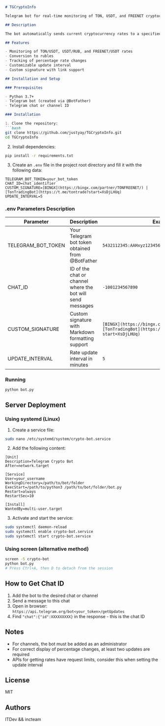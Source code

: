 

```markdown
# TGCryptoInfo

Telegram bot for real-time monitoring of TON, USDT, and FREENET cryptocurrency rates.

## Description

The bot automatically sends current cryptocurrency rates to a specified chat or channel at a set interval. It displays prices in USD and RUB, as well as percentage changes.

## Features

- Monitoring of TON/USDT, USDT/RUB, and FREENET/USDT rates
- Conversion to rubles
- Tracking of percentage rate changes
- Customizable update interval
- Custom signature with link support

## Installation and Setup

### Prerequisites

- Python 3.7+
- Telegram bot (created via @BotFather)
- Telegram chat or channel ID

### Installation

1. Clone the repository:
```bash
git clone https://github.com/justyay/TGCryptoInfo.git
cd TGCryptoInfo
```

2. Install dependencies:
```bash
pip install -r requirements.txt
```

3. Create an `.env` file in the project root directory and fill it with the following data:
```
TELEGRAM_BOT_TOKEN=your_bot_token
CHAT_ID=chat_identifier
CUSTOM_SIGNATURE=[BINGX](https://bingx.com/partner/TONFREENET/) | [TonTradingBot](https://t.me/tontrade?start=XsDjLHUq)
UPDATE_INTERVAL=5
```

### .env Parameters Description

| Parameter | Description | Example |
|----------|----------|--------|
| TELEGRAM_BOT_TOKEN | Your Telegram bot token obtained from @BotFather | `5432112345:AAHxyz123456789abcdefghijklmnopqrstuv` |
| CHAT_ID | ID of the chat or channel where the bot will send messages | `-1001234567890` |
| CUSTOM_SIGNATURE | Custom signature with Markdown formatting support | `[BINGX](https://bingx.com/partner/TONFREENET/) \| [TonTradingBot](https://t.me/tontrade?start=XsDjLHUq)` |
| UPDATE_INTERVAL | Rate update interval in minutes | `5` |

### Running

```bash
python bot.py
```

## Server Deployment

### Using systemd (Linux)

1. Create a service file:
```bash
sudo nano /etc/systemd/system/crypto-bot.service
```

2. Add the following content:
```
[Unit]
Description=Telegram Crypto Bot
After=network.target

[Service]
User=your_username
WorkingDirectory=/path/to/bot/folder
ExecStart=/path/to/python3 /path/to/bot/folder/bot.py
Restart=always
RestartSec=10

[Install]
WantedBy=multi-user.target
```

3. Activate and start the service:
```bash
sudo systemctl daemon-reload
sudo systemctl enable crypto-bot.service
sudo systemctl start crypto-bot.service
```

### Using screen (alternative method)

```bash
screen -S crypto-bot
python bot.py
# Press Ctrl+A, then D to detach from the session
```

## How to Get Chat ID

1. Add the bot to the desired chat or channel
2. Send a message to this chat
3. Open in browser: `https://api.telegram.org/bot<your_token>/getUpdates`
4. Find `"chat":{"id":XXXXXXXXX}` in the response - this is the chat ID

## Notes

- For channels, the bot must be added as an administrator
- For correct display of percentage changes, at least two updates are required
- APIs for getting rates have request limits, consider this when setting the update interval

## License

MIT

## Authors

ITDev && incteam
```
